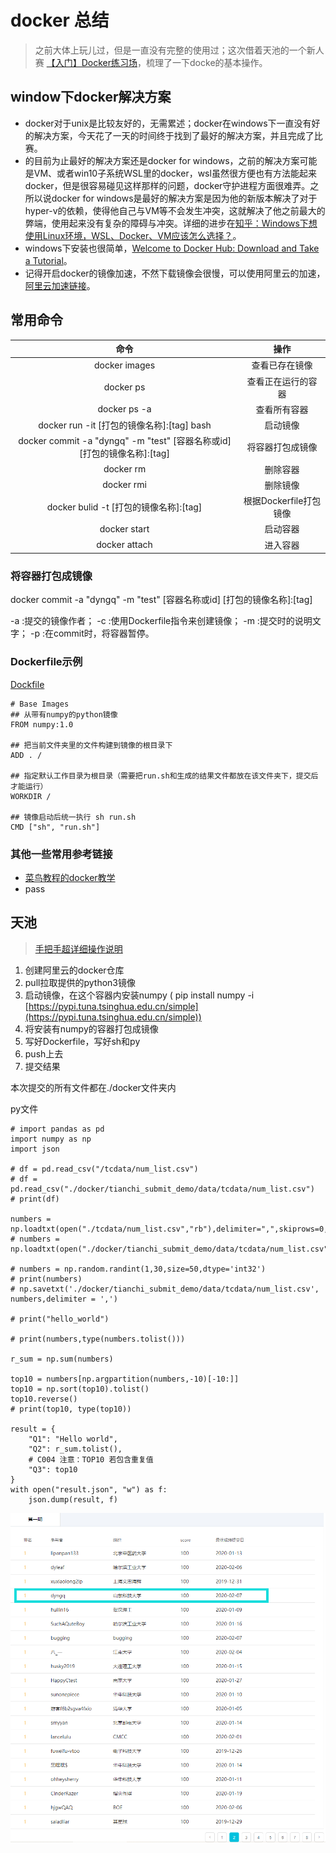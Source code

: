 # docker 总结

> 之前大体上玩儿过，但是一直没有完整的使用过；这次借着天池的一个新人赛 [【入门】Docker练习场](https://tianchi.aliyun.com/competition/entrance/231759/introduction)，梳理了一下docke的基本操作。

## window下docker解决方案

* docker对于unix是比较友好的，无需累述；docker在windows下一直没有好的解决方案，今天花了一天的时间终于找到了最好的解决方案，并且完成了比赛。
* 的目前为止最好的解决方案还是docker for windows，之前的解决方案可能是VM、或者win10子系统WSL里的docker，wsl虽然很方便也有方法能起来docker，但是很容易碰见这样那样的问题，docker守护进程方面很难弄。之所以说docker for windows是最好的解决方案是因为他的新版本解决了对于hyper-v的依赖，使得他自己与VM等不会发生冲突，这就解决了他之前最大的弊端，使用起来没有复杂的障碍与冲突。详细的进步在[知乎：Windows下想使用Linux环境，WSL、Docker、VM应该怎么选择？](https://www.zhihu.com/question/339939686)。
* windows下安装也很简单，[Welcome to Docker Hub: Download and Take a Tutorial](https://store.docker.com/editions/community/docker-ce-desktop-windows)。
* 记得开启docker的镜像加速，不然下载镜像会很慢，可以使用阿里云的加速，[阿里云加速链接](https://cr.console.aliyun.com/cn-hangzhou/instances/mirrors)。

## 常用命令

命令 | 操作
:-: | :-:
docker images | 查看已存在镜像
docker ps | 查看正在运行的容器
docker ps -a | 查看所有容器
docker run -it [打包的镜像名称]:[tag] bash | 启动镜像
docker commit -a "dyngq" -m "test" [容器名称或id] [打包的镜像名称]:[tag] |将容器打包成镜像
docker rm | 删除容器
docker rmi | 删除镜像
docker bulid -t [打包的镜像名称]:[tag] | 根据Dockerfile打包镜像
docker start | 启动容器
docker attach | 进入容器

### 将容器打包成镜像

docker commit -a "dyngq" -m "test" [容器名称或id] [打包的镜像名称]:[tag]

-a :提交的镜像作者；
-c :使用Dockerfile指令来创建镜像；
-m :提交时的说明文字；
-p :在commit时，将容器暂停。

### Dockerfile示例

[Dockfile](./docker/tianchi_submit_demo/Dockerfile)

    # Base Images
    ## 从带有numpy的python镜像
    FROM numpy:1.0

    ## 把当前文件夹里的文件构建到镜像的根目录下
    ADD . /

    ## 指定默认工作目录为根目录（需要把run.sh和生成的结果文件都放在该文件夹下，提交后才能运行）
    WORKDIR /

    ## 镜像启动后统一执行 sh run.sh
    CMD ["sh", "run.sh"]

### 其他一些常用参考链接

* [菜鸟教程的docker教学](https://www.runoob.com/docker/docker-tutorial.html)
* pass

## 天池

> [手把手超详细操作说明](https://tianchi.aliyun.com/competition/entrance/231759/tab/174)

1. 创建阿里云的docker仓库
2. pull拉取提供的python3镜像
3. 启动镜像，在这个容器内安装numpy
    ( pip install numpy -i [https://pypi.tuna.tsinghua.edu.cn/simple](https://pypi.tuna.tsinghua.edu.cn/simple))
4. 将安装有numpy的容器打包成镜像
5. 写好Dockerfile，写好sh和py
6. push上去
7. 提交结果

本次提交的所有文件都在./docker文件夹内

py文件

    # import pandas as pd
    import numpy as np
    import json

    # df = pd.read_csv("/tcdata/num_list.csv")
    # df = pd.read_csv("./docker/tianchi_submit_demo/data/tcdata/num_list.csv")
    # print(df)

    numbers = np.loadtxt(open("./tcdata/num_list.csv","rb"),delimiter=",",skiprows=0,dtype='int')
    # numbers = np.loadtxt(open("./docker/tianchi_submit_demo/data/tcdata/num_list.csv","rb"),delimiter=",",skiprows=0,dtype='int')

    # numbers = np.random.randint(1,30,size=50,dtype='int32')
    # print(numbers)
    # np.savetxt('./docker/tianchi_submit_demo/data/tcdata/num_list.csv', numbers,delimiter = ',')

    # print("hello_world")

    # print(numbers,type(numbers.tolist()))

    r_sum = np.sum(numbers)

    top10 = numbers[np.argpartition(numbers,-10)[-10:]]
    top10 = np.sort(top10).tolist()
    top10.reverse()
    # print(top10, type(top10))

    result = {
        "Q1": "Hello world",
        "Q2": r_sum.tolist(),
        # C004 注意：TOP10 若包含重复值
        "Q3": top10
    }
    with open("result.json", "w") as f:
        json.dump(result, f) 

!['dyngq_images'](images/dyngq_2020-02-07-23-47-46.png)
